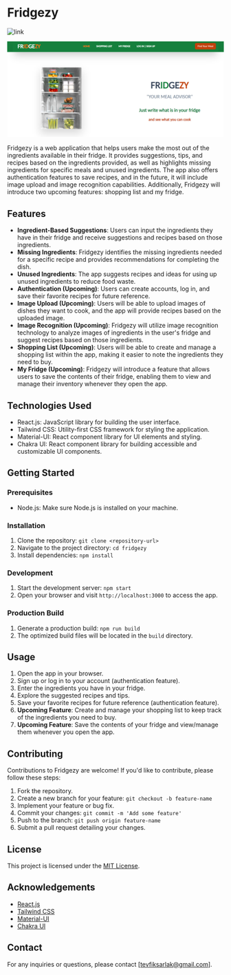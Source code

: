 # Fridgezy

![link](https://www.fridgezy.com)

![Fridgezy-snapshot](public/images/Fridgezy-Readme.PNG)

Fridgezy is a web application that helps users make the most out of the ingredients available in their fridge. It provides suggestions, tips, and recipes based on the ingredients provided, as well as highlights missing ingredients for specific meals and unused ingredients. The app also offers authentication features to save recipes, and in the future, it will include image upload and image recognition capabilities. Additionally, Fridgezy will introduce two upcoming features: shopping list and my fridge.

## Features

- **Ingredient-Based Suggestions**: Users can input the ingredients they have in their fridge and receive suggestions and recipes based on those ingredients.
- **Missing Ingredients**: Fridgezy identifies the missing ingredients needed for a specific recipe and provides recommendations for completing the dish.
- **Unused Ingredients**: The app suggests recipes and ideas for using up unused ingredients to reduce food waste.
- **Authentication (Upcoming)**: Users can create accounts, log in, and save their favorite recipes for future reference.
- **Image Upload (Upcoming)**: Users will be able to upload images of dishes they want to cook, and the app will provide recipes based on the uploaded image.
- **Image Recognition (Upcoming)**: Fridgezy will utilize image recognition technology to analyze images of ingredients in the user's fridge and suggest recipes based on those ingredients.
- **Shopping List (Upcoming)**: Users will be able to create and manage a shopping list within the app, making it easier to note the ingredients they need to buy.
- **My Fridge (Upcoming)**: Fridgezy will introduce a feature that allows users to save the contents of their fridge, enabling them to view and manage their inventory whenever they open the app.

## Technologies Used

- React.js: JavaScript library for building the user interface.
- Tailwind CSS: Utility-first CSS framework for styling the application.
- Material-UI: React component library for UI elements and styling.
- Chakra UI: React component library for building accessible and customizable UI components.

## Getting Started

### Prerequisites

- Node.js: Make sure Node.js is installed on your machine.

### Installation

1. Clone the repository: `git clone <repository-url>`
2. Navigate to the project directory: `cd fridgezy`
3. Install dependencies: `npm install`

### Development

1. Start the development server: `npm start`
2. Open your browser and visit `http://localhost:3000` to access the app.

### Production Build

1. Generate a production build: `npm run build`
2. The optimized build files will be located in the `build` directory.

## Usage

1. Open the app in your browser.
2. Sign up or log in to your account (authentication feature).
3. Enter the ingredients you have in your fridge.
4. Explore the suggested recipes and tips.
5. Save your favorite recipes for future reference (authentication feature).
6. **Upcoming Feature**: Create and manage your shopping list to keep track of the ingredients you need to buy.
7. **Upcoming Feature**: Save the contents of your fridge and view/manage them whenever you open the app.

## Contributing

Contributions to Fridgezy are welcome! If you'd like to contribute, please follow these steps:

1. Fork the repository.
2. Create a new branch for your feature: `git checkout -b feature-name`
3. Implement your feature or bug fix.
4. Commit your changes: `git commit -m 'Add some feature'`
5. Push to the branch: `git push origin feature-name`
6. Submit a pull request detailing your changes.

## License

This project is licensed under the [MIT License](LICENSE).

## Acknowledgements

- [React.js](https://reactjs.org)
- [Tailwind CSS](https://tailwindcss.com)
- [Material-UI](https://mui.com)
- [Chakra UI](https://chakra-ui.com)

## Contact

For any inquiries or questions, please contact [tevfiksarlak@gmail.com].

